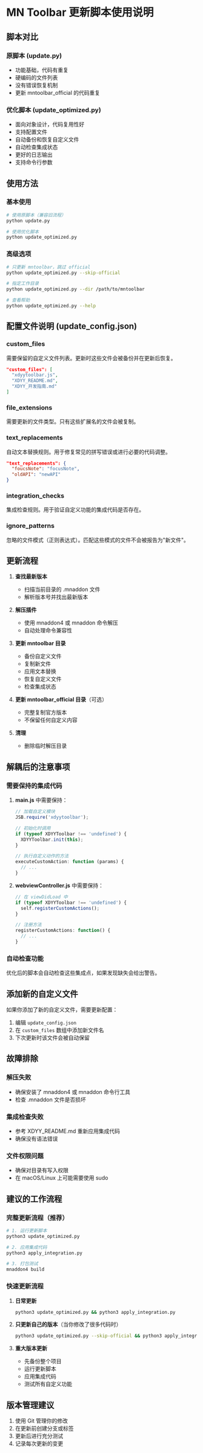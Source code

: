 # MN Toolbar 更新脚本使用说明

## 脚本对比

### 原脚本 (update.py)
- 功能基础，代码有重复
- 硬编码的文件列表
- 没有错误恢复机制
- 更新 mntoolbar_official 的代码重复

### 优化脚本 (update_optimized.py)
- 面向对象设计，代码复用性好
- 支持配置文件
- 自动备份和恢复自定义文件
- 自动检查集成状态
- 更好的日志输出
- 支持命令行参数

## 使用方法

### 基本使用
```bash
# 使用原脚本（兼容旧流程）
python update.py

# 使用优化脚本
python update_optimized.py
```

### 高级选项
```bash
# 只更新 mntoolbar，跳过 official
python update_optimized.py --skip-official

# 指定工作目录
python update_optimized.py --dir /path/to/mntoolbar

# 查看帮助
python update_optimized.py --help
```

## 配置文件说明 (update_config.json)

### custom_files
需要保留的自定义文件列表。更新时这些文件会被备份并在更新后恢复。

```json
"custom_files": [
  "xdyytoolbar.js",
  "XDYY_README.md",
  "XDYY_开发指南.md"
]
```

### file_extensions
需要更新的文件类型。只有这些扩展名的文件会被复制。

### text_replacements
自动文本替换规则。用于修复常见的拼写错误或进行必要的代码调整。

```json
"text_replacements": {
  "foucsNote": "focusNote",
  "oldAPI": "newAPI"
}
```

### integration_checks
集成检查规则。用于验证自定义功能的集成代码是否存在。

### ignore_patterns
忽略的文件模式（正则表达式）。匹配这些模式的文件不会被报告为"新文件"。

## 更新流程

1. **查找最新版本**
   - 扫描当前目录的 .mnaddon 文件
   - 解析版本号并找出最新版本

2. **解压插件**
   - 使用 mnaddon4 或 mnaddon 命令解压
   - 自动处理命令兼容性

3. **更新 mntoolbar 目录**
   - 备份自定义文件
   - 复制新文件
   - 应用文本替换
   - 恢复自定义文件
   - 检查集成状态

4. **更新 mntoolbar_official 目录**（可选）
   - 完整复制官方版本
   - 不保留任何自定义内容

5. **清理**
   - 删除临时解压目录

## 解耦后的注意事项

### 需要保持的集成代码

1. **main.js** 中需要保持：
   ```javascript
   // 加载自定义模块
   JSB.require('xdyytoolbar');
   
   // 初始化时调用
   if (typeof XDYYToolbar !== 'undefined') {
     XDYYToolbar.init(this);
   }
   
   // 执行自定义动作的方法
   executeCustomAction: function (params) {
     // ...
   }
   ```

2. **webviewController.js** 中需要保持：
   ```javascript
   // 在 viewDidLoad 中
   if (typeof XDYYToolbar !== 'undefined') {
     self.registerCustomActions();
   }
   
   // 注册方法
   registerCustomActions: function() {
     // ...
   }
   ```

### 自动检查功能
优化后的脚本会自动检查这些集成点，如果发现缺失会给出警告。

## 添加新的自定义文件

如果你添加了新的自定义文件，需要更新配置：

1. 编辑 `update_config.json`
2. 在 `custom_files` 数组中添加新文件名
3. 下次更新时该文件会被自动保留

## 故障排除

### 解压失败
- 确保安装了 mnaddon4 或 mnaddon 命令行工具
- 检查 .mnaddon 文件是否损坏

### 集成检查失败
- 参考 XDYY_README.md 重新应用集成代码
- 确保没有语法错误

### 文件权限问题
- 确保对目录有写入权限
- 在 macOS/Linux 上可能需要使用 sudo

## 建议的工作流程

### 完整更新流程（推荐）

```bash
# 1. 运行更新脚本
python3 update_optimized.py

# 2. 应用集成代码
python3 apply_integration.py

# 3. 打包测试
mnaddon4 build
```

### 快速更新流程

1. **日常更新**
   ```bash
   python3 update_optimized.py && python3 apply_integration.py
   ```

2. **只更新自己的版本**（当你修改了很多代码时）
   ```bash
   python3 update_optimized.py --skip-official && python3 apply_integration.py
   ```

3. **重大版本更新**
   - 先备份整个项目
   - 运行更新脚本
   - 应用集成代码
   - 测试所有自定义功能

## 版本管理建议

1. 使用 Git 管理你的修改
2. 在更新前创建分支或标签
3. 更新后进行充分测试
4. 记录每次更新的变更